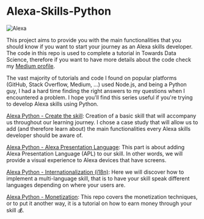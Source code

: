 # Alexa-Skills-Python

![Alexa](./images/alexa.png)

This project aims to provide you with the main functionalities that you should know if you want to start your journey as an Alexa skills developer. The code in this repo is used to complete a tutorial in Towards Data Science, therefore if you want to have more details about the code check my [Medium profile](https://aissam-outchakoucht.medium.com/).

The vast majority of tutorials and code I found on popular platforms (GitHub, Stack Overflow, Medium, ...) used Node.js, and being a Python guy, I had a hard time finding the right answers to my questions when I encountered a problem. I hope you'll find this series useful if you're trying to develop Alexa skills using Python.

[Alexa Python - Create the skill](https://github.com/aissam-out/Alexa-Skills-Python/tree/main/Alexa%20Python%20-%20Create%20the%20skill): Creation of a basic skill that will accompany us throughout our learning journey. I chose a case study that will allow us to add (and therefore learn about) the main functionalities every Alexa skills developer should be aware of.
 
[Alexa Python - Alexa Presentation Language](https://github.com/aissam-out/Alexa-Skills-Python/tree/main/Alexa%20Python%20-%20Alexa%20Presentation%20Language): This part is about adding Alexa Presentation Language (APL) to our skill. In other words, we will provide a visual experience to Alexa devices that have screens. 

[Alexa Python - Internationalization (i18n)](https://github.com/aissam-out/Alexa-Skills-Python/tree/main/Alexa%20Python%20-%20i18n): Here we will discover how to implement a multi-language skill, that is to have your skill speak different languages depending on where your users are.

[Alexa Python - Monetization](https://github.com/aissam-out/Alexa-Skills-Python/tree/main/Alexa%20Python%20-%20Monetization): This repo covers the monetization techniques, or to put it another way, it is a tutorial on how to earn money through your skill 💰.
